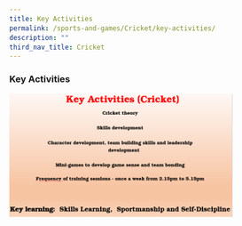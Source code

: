 ```yaml
---
title: Key Activities
permalink: /sports-and-games/Cricket/key-activities/
description: ""
third_nav_title: Cricket
---
```

### Key Activities

<img src="/images/cr1.png" style="width:80%">